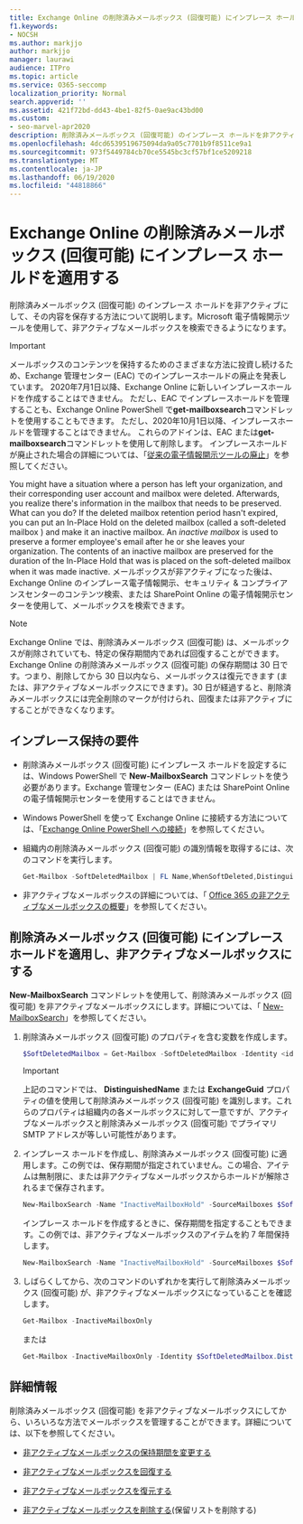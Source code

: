 ```yaml
---
title: Exchange Online の削除済みメールボックス (回復可能) にインプレース ホールドを適用する
f1.keywords:
- NOCSH
ms.author: markjjo
author: markjjo
manager: laurawi
audience: ITPro
ms.topic: article
ms.service: O365-seccomp
localization_priority: Normal
search.appverid: ''
ms.assetid: 421f72bd-dd43-4be1-82f5-0ae9ac43bd00
ms.custom:
- seo-marvel-apr2020
description: 削除済みメールボックス (回復可能) のインプレース ホールドを非アクティブにして、その内容を保存する方法について説明します。
ms.openlocfilehash: 4dcd6539519675094da9a05c7701b9f8511ce9a1
ms.sourcegitcommit: 973f5449784cb70ce5545bc3cf57bf1ce5209218
ms.translationtype: MT
ms.contentlocale: ja-JP
ms.lasthandoff: 06/19/2020
ms.locfileid: "44818866"
---
```

# <a name="put-an-in-place-hold-on-a-soft-deleted-mailbox-in-exchange-online"></a>Exchange Online の削除済みメールボックス (回復可能) にインプレース ホールドを適用する

削除済みメールボックス (回復可能) のインプレース ホールドを非アクティブにして、その内容を保存する方法について説明します。Microsoft 電子情報開示ツールを使用して、非アクティブなメールボックスを検索できるようになります。

> [!IMPORTANT]
> メールボックスのコンテンツを保持するためのさまざまな方法に投資し続けるため、Exchange 管理センター (EAC) でのインプレースホールドの廃止を発表しています。 2020年7月1日以降、Exchange Online に新しいインプレースホールドを作成することはできません。 ただし、EAC でインプレースホールドを管理することも、Exchange Online PowerShell で**get-mailboxsearch**コマンドレットを使用することもできます。 ただし、2020年10月1日以降、インプレースホールドを管理することはできません。 これらのアドインは、EAC または**get-mailboxsearch**コマンドレットを使用して削除します。 インプレースホールドが廃止された場合の詳細については、「[従来の電子情報開示ツールの廃止](legacy-ediscovery-retirement.md)」を参照してください。
  
You might have a situation where a person has left your organization, and their corresponding user account and mailbox were deleted. Afterwards, you realize there's information in the mailbox that needs to be preserved. What can you do? If the deleted mailbox retention period hasn't expired, you can put an In-Place Hold on the deleted mailbox (called a  soft-deleted mailbox ) and make it an inactive mailbox. An  *inactive mailbox*  is used to preserve a former employee's email after he or she leaves your organization. The contents of an inactive mailbox are preserved for the duration of the In-Place Hold that was is placed on the soft-deleted mailbox when it was made inactive. メールボックスが非アクティブになった後は、Exchange Online のインプレース電子情報開示、セキュリティ & コンプライアンスセンターのコンテンツ検索、または SharePoint Online の電子情報開示センターを使用して、メールボックスを検索できます。 
  
> [!NOTE]
> Exchange Online では、削除済みメールボックス (回復可能) は、メールボックスが削除されていても、特定の保存期間内であれば回復することができます。Exchange Online の削除済みメールボックス (回復可能) の保存期間は 30 日です。つまり、削除してから 30 日以内なら、メールボックスは復元できます (または、非アクティブなメールボックスにできます)。30 日が経過すると、削除済みメールボックスには完全削除のマークが付けられ、回復または非アクティブにすることができなくなります。 
  
## <a name="requirements-for-in-place-holds"></a>インプレース保持の要件

- 削除済みメールボックス (回復可能) にインプレース ホールドを設定するには、Windows PowerShell で **New-MailboxSearch** コマンドレットを使う必要があります。Exchange 管理センター (EAC) または SharePoint Online の電子情報開示センターを使用することはできません。 

- Windows PowerShell を使って Exchange Online に接続する方法については、「[Exchange Online PowerShell への接続](https://go.microsoft.com/fwlink/p/?linkid=396554)」を参照してください。

- 組織内の削除済みメールボックス (回復可能) の識別情報を取得するには、次のコマンドを実行します。 

  ```powershell
  Get-Mailbox -SoftDeletedMailbox | FL Name,WhenSoftDeleted,DistinguishedName,ExchangeGuid,PrimarySmtpAddress
  ```

- 非アクティブなメールボックスの詳細については、「 [Office 365 の非アクティブなメールボックスの概要](inactive-mailboxes-in-office-365.md)」を参照してください。

## <a name="put-an-in-place-hold-on-a-soft-deleted-mailbox-to-make-it-an-inactive-mailbox"></a>削除済みメールボックス (回復可能) にインプレース ホールドを適用し、非アクティブなメールボックスにする

**New-MailboxSearch** コマンドレットを使用して、削除済みメールボックス (回復可能) を非アクティブなメールボックスにします。詳細については、「 [New-MailboxSearch](https://technet.microsoft.com/library/74303b47-bb49-407c-a43b-590356eae35c.aspx)」を参照してください。
  
1. 削除済みメールボックス (回復可能) のプロパティを含む変数を作成します。

   ```powershell
   $SoftDeletedMailbox = Get-Mailbox -SoftDeletedMailbox -Identity <identity of soft-deleted mailbox>
   ```

    > [!IMPORTANT]
    > 上記のコマンドでは、 **DistinguishedName** または **ExchangeGuid** プロパティの値を使用して削除済みメールボックス (回復可能) を識別します。これらのプロパティは組織内の各メールボックスに対して一意ですが、アクティブなメールボックスと削除済みメールボックス (回復可能) でプライマリ SMTP アドレスが等しい可能性があります。 
  
2. インプレース ホールドを作成し、削除済みメールボックス (回復可能) に適用します。この例では、保存期間が指定されていません。この場合、アイテムは無制限に、または非アクティブなメールボックスからホールドが解除されるまで保存されます。

   ```powershell
   New-MailboxSearch -Name "InactiveMailboxHold" -SourceMailboxes $SoftDeletedMailbox.DistinguishedName -InPlaceHoldEnabled $true
    ```

   インプレース ホールドを作成するときに、保存期間を指定することもできます。この例では、非アクティブなメールボックスのアイテムを約 7 年間保持します。

   ```powershell
   New-MailboxSearch -Name "InactiveMailboxHold" -SourceMailboxes $SoftDeletedMailbox.DistinguishedName -InPlaceHoldEnabled $true -ItemHoldPeriod 2777
   ```

3. しばらくしてから、次のコマンドのいずれかを実行して削除済みメールボックス (回復可能) が、非アクティブなメールボックスになっていることを確認します。

   ```powershell
   Get-Mailbox -InactiveMailboxOnly
   ```

    または
    
   ```powershell
   Get-Mailbox -InactiveMailboxOnly -Identity $SoftDeletedMailbox.DistinguishedName  | FL IsInactiveMailbox
   ```

## <a name="more-information"></a>詳細情報

削除済みメールボックス (回復可能) を非アクティブなメールボックスにしてから、いろいろな方法でメールボックスを管理することができます。詳細については、以下を参照してください。
  
- [非アクティブなメールボックスの保持期間を変更する](change-the-hold-duration-for-an-inactive-mailbox.md)

- [非アクティブなメールボックスを回復する](recover-an-inactive-mailbox.md)

- [非アクティブなメールボックスを復元する](restore-an-inactive-mailbox.md)

- [非アクティブなメールボックスを削除する](delete-an-inactive-mailbox.md)(保留リストを削除する)
